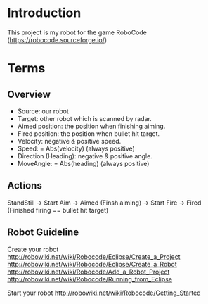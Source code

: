 # Introduction
This project is my robot for the game RoboCode (https://robocode.sourceforge.io/)

# Terms
## Overview
- Source: our robot
- Target: other robot which is scanned by radar.
- Aimed position: the position when finishing aiming.
- Fired position: the position when bullet hit target.
- Velocity: negative & positive speed.
- Speed: = Abs(velocity) (always positive)
- Direction (Heading): negative & positive angle.
- MoveAngle: = Abs(heading) (always positive)

## Actions 
StandStill -> Start Aim -> Aimed (Finsh aiming) -> Start Fire -> Fired (Finished firing == bullet hit target)

## Robot Guideline
Create your robot
http://robowiki.net/wiki/Robocode/Eclipse/Create_a_Project
http://robowiki.net/wiki/Robocode/Eclipse/Create_a_Robot
http://robowiki.net/wiki/Robocode/Add_a_Robot_Project
http://robowiki.net/wiki/Robocode/Running_from_Eclipse

Start your robot
http://robowiki.net/wiki/Robocode/Getting_Started